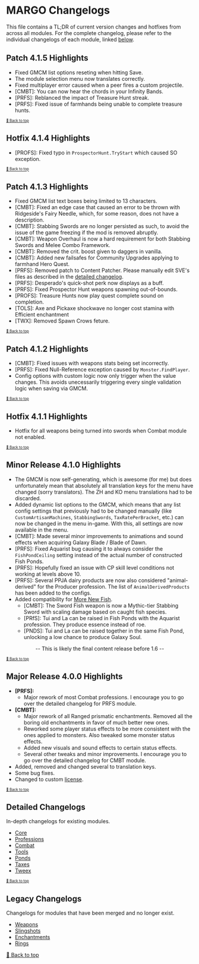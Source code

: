 ﻿# MARGO Changelogs

This file contains a TL;DR of current version changes and hotfixes from across all modules. For the complete changelog, please refer to the individual changelogs of each module, linked [below](#detailed-changelogs).

## Patch 4.1.5 Highlights

* Fixed GMCM list options reseting when hitting Save.
* The module selection menu now translates correctly.
* Fixed multiplayer error caused when a peer fires a custom projectile.
* [CMBT]: You can now hear the chords in your Infinity Bands.
* [PRFS]: Reblanced the impact of Treasure Hunt streak.
* [PRFS]: Fixed issue of farmhands being unable to complete treasure hunts.

<sup><sup>[🔼 Back to top](#margo-changelogs)</sup></sup>

## Hotfix 4.1.4 Highlights

* [PROFS]: Fixed typo in `ProspectorHunt.TryStart` which caused SO exception.

<sup><sup>[🔼 Back to top](#margo-changelogs)</sup></sup>

## Patch 4.1.3 Highlights

* Fixed GMCM list text boxes being limited to 13 characters.
* [CMBT]: Fixed an edge case that caused an error to be thrown with Ridgeside's Fairy Needle, which, for some reason, does not have a description.
* [CMBT]: Stabbing Swords are no longer persisted as such, to avoid the issue of the game freezing if the mod is removed abruptly.
* [CMBT]: Weapon Overhaul is now a hard requirement for both Stabbing Swords and Melee Combo Framework.
* [CMBT]: Removed the crit. boost given to daggers in vanilla.
* [CMBT]: Added new failsafes for Community Upgrades applying to farmhand Hero Quest.
* [PRFS]: Removed patch to Content Patcher. Please manually edit SVE's files as described in the [detailed changelog](Modules/Professions/CHANGELOG.md).
* [PRFS]: Desperado's quick-shot perk now displays as a buff.
* [PRFS]: Fixed Prospector Hunt weapons spawning out-of-bounds.
* [PROFS]: Treasure Hunts now play quest complete sound on completion.
* [TOLS]: Axe and Pickaxe shockwave no longer cost stamina with Efficient enchantment
* [TWX]: Removed Spawn Crows feture.

<sup><sup>[🔼 Back to top](#margo-changelogs)</sup></sup>

## Patch 4.1.2 Highlights

* [CMBT]: Fixed issues with weapons stats being set incorrectly.
* [PRFS]: Fixed Null-Reference exception caused by `Monster.FindPlayer`.
* Config options with custom logic now only trigger when the value changes. This avoids unecessarily triggering every single validation logic when saving via GMCM.

<sup><sup>[🔼 Back to top](#margo-changelogs)</sup></sup>

## Hotfix 4.1.1 Highlights

* Hotfix for all weapons being turned into swords when Combat module not enabled.

<sup><sup>[🔼 Back to top](#margo-changelogs)</sup></sup>

## Minor Release 4.1.0 Highlights

* The GMCM is now self-generating, which is awesome (for me) but does unfortunately mean that absolutely all translation keys for the menu have changed (sorry translators). The ZH and KO menu translations had to be discarded.
* Added dynamic list options to the GMCM, which means that any list config settings that previously had to be changed manually (like `CustomArtisanMachines`, `StabbingSwords`, `TaxRatePerBracket`, etc.) can now be changed in the menu in-game. With this, all settings are now available in the menu.
* [CMBT]: Made several minor improvements to animations and sound effects when acquiring Galaxy Blade / Blade of Dawn.
* [PRFS]: Fixed Aquarist bug causing it to always consider the `FishPondCeiling` setting instead of the actual number of constructed Fish Ponds.
* [PRFS]: Hopefully fixed an issue with CP skill level conditions not working at levels above 10.
* [PRFS]: Several PPJA dairy products are now also considered "animal-derived" for the Producer profession. The list of `AnimalDerivedProducts` has been added to the configs.
* Added compatibility for [More New Fish](https://www.nexusmods.com/stardewvalley/mods/3578).
    * [CMBT]: The Sword Fish weapon is now a Mythic-tier Stabbing Sword with scaling damage based on caught fish species.
    * [PRfS]: Tui and La can be raised in Fish Ponds with the Aquarist profession. They produce essence instead of roe.
    * [PNDS]: Tui and La can be raised together in the same Fish Pond, unlocking a low chance to produce Galaxy Soul.

<div align="center">-- This is likely the final content release before 1.6 --</div>

<sup><sup>[🔼 Back to top](#margo-changelogs)</sup></sup>

## Major Release 4.0.0 Highlights

* **[PRFS]:**
    * Major rework of most Combat professions. I encourage you to go over the detailed changelog for PRFS module.
* **[CMBT]:**
    * Major rework of all Ranged prismatic enchantments. Removed all the boring old enchantments in favor of much better new ones.
    * Reworked some player status effects to be more consistent with the ones applied to monsters. Also tweaked some monster status effects.
    * Added new visuals and sound effects to certain status effects.
    * Several other tweaks and minor improvements. I encourage you to go over the detailed changelog for CMBT module.
* Added, removed and changed several to translation keys.
* Some bug fixes.
* Changed to custom [license](LICENSE).

<sup><sup>[🔼 Back to top](#margo-changelogs)</sup></sup>

## Detailed Changelogs

In-depth changelogs for existing modules.

* [Core](Modules/Core/CHANGELOG.md)
* [Professions](Modules/Professions/CHANGELOG.md)
* [Combat](Modules/Combat/CHANGELOG.md)
* [Tools](Modules/Tools/CHANGELOG.md)
* [Ponds](Modules/Ponds/CHANGELOG.md)
* [Taxes](Modules/Taxes/CHANGELOG.md)
* [Tweex](Modules/Tweex/CHANGELOG.md)

<sup><sup>[🔼 Back to top](#margo-changelogs)</sup></sup>

## Legacy Changelogs

Changelogs for modules that have been merged and no longer exist.

* [Weapons](Modules/Combat/resources/legacy/CHANGELOG_WPNZ.md)
* [Slingshots](Modules/Combat/resources/legacy/CHANGELOG_SLNGS.md)
* [Enchantments](Modules/Combat/resources/legacy/CHANGELOG_ENCH.md)
* [Rings](Modules/Combat/resources/legacy/CHANGELOG_RNGS.md)

[🔼 Back to top](#margo-changelogs)